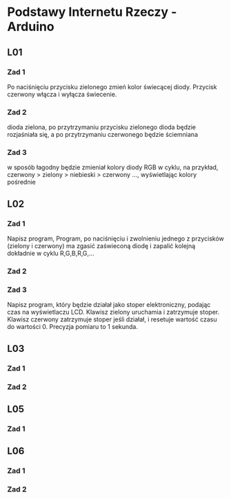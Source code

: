# Podstawy Internetu Rzeczy - Arduino

## L01

### Zad 1

Po naciśnięciu przycisku zielonego zmień kolor świecącej diody. Przycisk czerwony włącza i wyłącza świecenie.

### Zad 2

dioda zielona, po przytrzymaniu przycisku zielonego dioda będzie rozjaśniała się, a po przytrzymaniu czerwonego będzie ściemniana

### Zad 3

w sposób łagodny będzie zmieniał kolory diody RGB w cyklu, na przykład, czerwony > zielony > niebieski > czerwony ..., wyświetlając kolory pośrednie

## L02

### Zad 1

Napisz program, Program, po naciśnięciu i zwolnieniu jednego z przycisków (zielony i czerwony) ma zgasić zaświeconą diodę i zapalić kolejną dokładnie w cyklu R,G,B,R,G,...

### Zad 2

### Zad 3

Napisz program, który będzie działał jako stoper elektroniczny, podając czas na wyświetlaczu LCD. Klawisz zielony uruchamia i zatrzymuje stoper. Klawisz czerwony zatrzymuje stoper jeśli działał, i resetuje wartość czasu do wartości 0. Precyzja pomiaru to 1 sekunda.

## L03

### Zad 1

### Zad 2

## L05

### Zad 1

## L06

### Zad 1

### Zad 2
